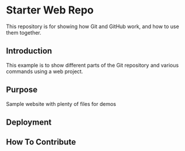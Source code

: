 # Starter Web Repo

This repository is for showing how Git and GitHub work, and how to use them together.

## Introduction
This example is to show different parts of the Git repository and various commands using a web project.
## Purpose

Sample website with plenty of files for demos

## Deployment

## How To Contribute
